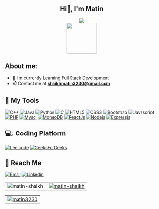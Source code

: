 ### <h2 align="center" > Hi👋, I'm Matin </h2>

<div align="center">
  <img  src="https://readme-typing-svg.herokuapp.com/?lines=Web+Developer;Java+Developer;Quick+learner;Self+Motivated;Problem+Solver;&color=teal&center=true" />
</div>

<div id="header" align="center">
  <img src="https://media.giphy.com/media/M9gbBd9nbDrOTu1Mqx/giphy.gif" width="100"/>
</div>


## About me:

- :telescope: I'm currently Learning Full Stack Development
- :mailbox: Contact me at **shaikhmatin3230@gmail.com**

## :toolbox: My Tools


<a href="https://www.w3schools.com/cpp/" target="_blank"> ![C++](https://img.shields.io/badge/C%2B%2B-blue?style=for-the-badge&logo=c%2B%2B&logoColor=white)</a>
<a href="https://www.java.com/en/" target="_blank"> ![Java](https://img.shields.io/badge/Java-F05032?style=for-the-badge&logo=java&logoColor=white)</a>
<a href="https://www.python.org/" target="_blank"> ![Python](https://img.shields.io/badge/Python-339933?style=for-the-badge&logo=python&logoColor=green)</a>
<a href="https://www.w3schools.com/c/" target="_blank"> ![C](https://img.shields.io/badge/C%20Language-purple?style=for-the-badge&logo=c&logoColor=white)</a>
<a href="https://www.w3schools.com/html/" target="_blank"> ![HTML5](https://img.shields.io/badge/html5-%23E34F26.svg?&style=for-the-badge&logo=html5&logoColor=white)</a>
<a href="https://www.w3schools.com/css/" target="_blank"> ![CSS3](https://img.shields.io/badge/css3-%231572B6.svg?&style=for-the-badge&logo=css3&logoColor=white)</a>
<a href="https://getbootstrap.com/" target="_blank"> ![Bootstrap](https://img.shields.io/badge/Bootstrap-8712FB?&style=for-the-badge&logo=bootstrap&logoColor=white)</a>
<a href="https://www.javascript.com/" target="_blank"> ![Javascript](https://img.shields.io/badge/JavaScript-fcdc00?style=for-the-badge&logo=javascript&logoColor=black)</a>
<a href="https://www.java.com/en/" target="_blank"> ![PHP](https://img.shields.io/badge/php-F05032?style=for-the-badge&logo=php&logoColor=white)</a>
<a href="https://www.mysql.com/" target="_blank"> ![Mysql](https://img.shields.io/badge/mysql-blue?style=for-the-badge&logo=mysql&logoColor=black)</a>
<a href="https://www.mongodb.com/" target="_blank"> ![MongoDB](https://img.shields.io/badge/MongoDB-339933?style=for-the-badge&logo=mongodb&logoColor=white)</a>
<a href="https://www.reactjs.org/" target="_blank"> ![ReactJs](https://img.shields.io/badge/react-blue?style=for-the-badge&logo=react&logoColor=black)</a>
<a href="https://nodejs.org/en/" target="_blank"> ![Nodejs](https://img.shields.io/badge/node.js-339933?style=for-the-badge&logo=nodedotjs&logoColor=white)</a>
<a href="https://expressjs.org/en/" target="_blank"> ![Expressjs](https://img.shields.io/badge/express.js-339933?style=for-the-badge&logo=nodedotjs&logoColor=white)</a>


## 💻: Coding Platform
<a href="https://leetcode.com/0Matin0/" target="_blank"> ![Leetcode](https://img.shields.io/badge/Leetcode-yellow?style=for-the-badge&logo=leetcode&logoColor=black)</a>
<a href="https://auth.geeksforgeeks.org/user/_matin_/practice" target="_blank"> ![GeeksForGeeks](https://img.shields.io/badge/GeeksForGeeks-white?style=for-the-badge&logo=geeksforgeeks&logoColor=339933)</a>

## :incoming_envelope: Reach Me

<a href="mailto:shaikhmatin3230@gmail.com"> ![Email](https://img.shields.io/badge/Email-red?style=for-the-badge&logo=gmail&logoColor=white)</a>
<a href="https://www.linkedin.com/in/matin-shaikh3230/" target="_blank"> ![Linkedin](https://img.shields.io/badge/LinkedIn-0077B5?style=for-the-badge&logo=linkedin&logoColor=white)</a>


<table  align=center>
  <tr>
    <td align=center>
     <a href="https://github.com/matin3230">
    <img align="left" src="https://github-readme-stats.vercel.app/api/top-langs?username=Matin3230&show_icons=true&layout=compact&locale=en&theme=dark" alt="matin-shaikh" />
  </a>
    </td>
    
  <td align=center> 
    <a href="https://github.com/matin3230/">
    <img align="center" src="https://github-readme-stats.vercel.app/api?username=matin3230&show_icons=true&locale=en&theme=dark" alt="matin-shaikh" />
  </a>
    </td>
   
  </tr>  

</table>


<table align=center>
  <tr>
     <td align=center> 
    <a href="https://github.com/matin3230">
      <img align="center" src="https://github-readme-streak-stats.herokuapp.com/?user=matin3230&layout=compact&theme=dark" alt="matin3230" />
  </a>
        </td>
  </tr>
  </table>
